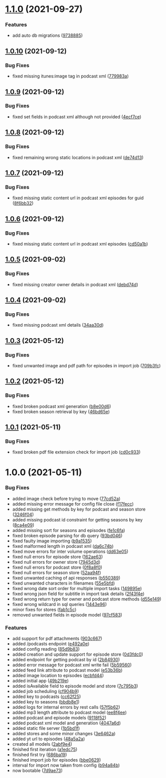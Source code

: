# [1.1.0](https://github.com/life-unlimited/podcastination-server/compare/v1.0.10...v1.1.0) (2021-09-27)


### Features

* add auto db migrations ([9738885](https://github.com/life-unlimited/podcastination-server/commit/973888589119e9d10bc4ca7174c90fae8134dd61))

## [1.0.10](https://github.com/life-unlimited/podcastination-server/compare/v1.0.9...v1.0.10) (2021-09-12)


### Bug Fixes

* fixed missing itunes:image tag in podcast xml ([779983a](https://github.com/life-unlimited/podcastination-server/commit/779983ab20160fc03fadb3d39b3c19b60ea68cd7))

## [1.0.9](https://github.com/life-unlimited/podcastination-server/compare/v1.0.8...v1.0.9) (2021-09-12)


### Bug Fixes

* fixed set fields in podcast xml although not provided ([4ecf7ce](https://github.com/life-unlimited/podcastination-server/commit/4ecf7ce72765f761886d7719f0adc65e2aabdaa6))

## [1.0.8](https://github.com/life-unlimited/podcastination-server/compare/v1.0.7...v1.0.8) (2021-09-12)


### Bug Fixes

* fixed remaining wrong static locations in podcast xml ([de74d13](https://github.com/life-unlimited/podcastination-server/commit/de74d130d3e4f5c22747d119efa8e38aa704c46a))

## [1.0.7](https://github.com/life-unlimited/podcastination-server/compare/v1.0.6...v1.0.7) (2021-09-12)


### Bug Fixes

* fixed missing static content url in podcast xml episodes for guid ([8f6bb32](https://github.com/life-unlimited/podcastination-server/commit/8f6bb3266a000611172a4dab1870633f59e7777d))

## [1.0.6](https://github.com/life-unlimited/podcastination-server/compare/v1.0.5...v1.0.6) (2021-09-12)


### Bug Fixes

* fixed missing static content url in podcast xml episodes ([cd50a1b](https://github.com/life-unlimited/podcastination-server/commit/cd50a1b093c9d07129fe47a16297555b157d62f9))

## [1.0.5](https://github.com/life-unlimited/podcastination-server/compare/v1.0.4...v1.0.5) (2021-09-02)


### Bug Fixes

* fixed missing creator owner details in podcast xml ([debd74d](https://github.com/life-unlimited/podcastination-server/commit/debd74dbc405cbd7eae5df0d24b442f6359a865e))

## [1.0.4](https://github.com/life-unlimited/podcastination-server/compare/v1.0.3...v1.0.4) (2021-09-02)


### Bug Fixes

* fixed missing podcast xml details ([34aa30d](https://github.com/life-unlimited/podcastination-server/commit/34aa30dbc54d30155f1f7c583e215747b497a2b6))

## [1.0.3](https://gitlab.com/life-unlimited/podcastination-server/compare/v1.0.2...v1.0.3) (2021-05-12)


### Bug Fixes

* fixed unwanted image and pdf path for episodes in import job ([709b3fc](https://gitlab.com/life-unlimited/podcastination-server/commit/709b3fc297e868d8535340f97680124fd6552b02))

## [1.0.2](https://gitlab.com/life-unlimited/podcastination-server/compare/v1.0.1...v1.0.2) (2021-05-12)


### Bug Fixes

* fixed broken podcast xml generation ([b8e00d6](https://gitlab.com/life-unlimited/podcastination-server/commit/b8e00d61d8ea405ef6cf4df3e20c63a30851d605))
* fixed broken season retrieval by key ([46bd65e](https://gitlab.com/life-unlimited/podcastination-server/commit/46bd65ee8f2273169c9a50d991486963a1ccf140))

## [1.0.1](https://gitlab.com/life-unlimited/podcastination-server/compare/v1.0.0...v1.0.1) (2021-05-11)


### Bug Fixes

* fixed broken pdf file extension check for import job ([cd0c933](https://gitlab.com/life-unlimited/podcastination-server/commit/cd0c933cd3b341478ade3704441abf4871f91a47))

# 1.0.0 (2021-05-11)


### Bug Fixes

* added image check before trying to move ([77cd52a](https://gitlab.com/life-unlimited/podcastination-server/commit/77cd52a88745a20c307a9b648197a9b87ad25091))
* added missing error message for config file close ([f17fecc](https://gitlab.com/life-unlimited/podcastination-server/commit/f17fecca597944384abebea770ed1bb73ff9d3f5))
* added missing get methods by key for podcast and season store ([3246f04](https://gitlab.com/life-unlimited/podcastination-server/commit/3246f04022bbad3569b1e10b593b3321bdde0d73))
* added missing podcast id constraint for getting seasons by key ([8ca4e09](https://gitlab.com/life-unlimited/podcastination-server/commit/8ca4e090853d45407b37f9c44f7a48ac82a36e7d))
* added missing sort for seasons and episodes ([fe1c6fa](https://gitlab.com/life-unlimited/podcastination-server/commit/fe1c6fa8d0f373cd286c878f2af44b61d3754098))
* fixed broken episode parsing for db query ([93bd046](https://gitlab.com/life-unlimited/podcastination-server/commit/93bd046cf92c666b77c5a2581781d654caaac546))
* fixed faulty image importing ([b9a1535](https://gitlab.com/life-unlimited/podcastination-server/commit/b9a15353ff11bd70fcdedc1454270395f1feb8e1))
* fixed malformed length in podcast xml ([da6c74b](https://gitlab.com/life-unlimited/podcastination-server/commit/da6c74b3df3ae6e440a082bc03c7ed4a724172d0))
* fixed move errors for inter volume operations ([dd63e05](https://gitlab.com/life-unlimited/podcastination-server/commit/dd63e05d702de7d33d266b73fa6097298d8fa616))
* fixed null errors for episode store ([162ae63](https://gitlab.com/life-unlimited/podcastination-server/commit/162ae63704fff5f3045fdaac50ddabb9a4efb5b7))
* fixed null errors for owner store ([7945d3d](https://gitlab.com/life-unlimited/podcastination-server/commit/7945d3de03783075f5846d32011fac4ce9a9282f))
* fixed null errors for podcast store ([0f8a8f0](https://gitlab.com/life-unlimited/podcastination-server/commit/0f8a8f0f310818ea59441615008680b22e925fdc))
* fixed null errors for season store ([52aa94f](https://gitlab.com/life-unlimited/podcastination-server/commit/52aa94f14349f10955fdce384f6d967620d2a35b))
* fixed unwanted caching of api responses ([b550389](https://gitlab.com/life-unlimited/podcastination-server/commit/b550389bf4ea4a0f80f9a6609f1cb1bd4f20c4d3))
* fixed unwanted characters in filenames ([55e5bfd](https://gitlab.com/life-unlimited/podcastination-server/commit/55e5bfde602d7776128e3ba81e1722f65e9fac03))
* fixed wrong date sort order for multiple import tasks ([149895e](https://gitlab.com/life-unlimited/podcastination-server/commit/149895e99d254106136d20131c9828ae5714400f))
* fixed wrong json field for subtitle in import task details ([2f43f4e](https://gitlab.com/life-unlimited/podcastination-server/commit/2f43f4ea8c165a386cbe1aa0ae347ae8d90593ec))
* fixed wrong return type for owner and podcast store methods ([d55e149](https://gitlab.com/life-unlimited/podcastination-server/commit/d55e14907146ec192d55855d0d90917555b444fd))
* fixed wrong wildcard in sql queries ([1443e96](https://gitlab.com/life-unlimited/podcastination-server/commit/1443e961743f775230f59af57836ed1ad52438d9))
* minor fixes for stores ([fab1c5c](https://gitlab.com/life-unlimited/podcastination-server/commit/fab1c5cb9f06e7dd30721e10b87a1684571c4d0b))
* removed unwanted fields in episode model ([97cf583](https://gitlab.com/life-unlimited/podcastination-server/commit/97cf58340ffa3c79ddad3e17f4e182941956c018))


### Features

* add support for pdf attachments ([903c667](https://gitlab.com/life-unlimited/podcastination-server/commit/903c6679eb248f5c7df70ac75965efe30b0d1a98))
* added /podcasts endpoint ([e492a0e](https://gitlab.com/life-unlimited/podcastination-server/commit/e492a0e28f7c1845e7b0864952d8b278ea6d0c8b))
* added config reading ([85d9b83](https://gitlab.com/life-unlimited/podcastination-server/commit/85d9b838e1b06c8fb75383b575f42585b6aa00ed))
* added creation and update support for episode store ([0d3fdc0](https://gitlab.com/life-unlimited/podcastination-server/commit/0d3fdc019dd51468a969628f29c40230c1c0a89a))
* added endpoint for getting podcast by id ([2b84930](https://gitlab.com/life-unlimited/podcastination-server/commit/2b849305dbfb07c66fa68f347fccd349033fd591))
* added error message for podcast xml write fail ([5b59560](https://gitlab.com/life-unlimited/podcastination-server/commit/5b59560ab38c06728337f35689b401d94dd934b7))
* added feed link attribute to podcast model ([e53b36b](https://gitlab.com/life-unlimited/podcastination-server/commit/e53b36b4fae5f210267b2afb943fe676aa529491))
* added image location to episodes ([ecbfd44](https://gitlab.com/life-unlimited/podcastination-server/commit/ecbfd44da544ba40b1e853ab35a844b0695ba1ed))
* added initial app ([49b219e](https://gitlab.com/life-unlimited/podcastination-server/commit/49b219eb61c2a5e6091f48deda386cf0c93afb1c))
* added isAvailable field to episode model and store ([7c795b3](https://gitlab.com/life-unlimited/podcastination-server/commit/7c795b33f0f97deb917d58a99d41bb47fb5957dc))
* added job scheduling ([cf904b9](https://gitlab.com/life-unlimited/podcastination-server/commit/cf904b92790319b51d9031a5132bd2c0dc4f48c5))
* added key to podcasts ([cc62f25](https://gitlab.com/life-unlimited/podcastination-server/commit/cc62f25c2bcf003c9351cd89f52a86d0e53d6115))
* added key to seasons ([bbdb8e1](https://gitlab.com/life-unlimited/podcastination-server/commit/bbdb8e10040c9f658196860c4a8307fc71567bc4))
* added logs for internal errors by rest calls ([57f5b62](https://gitlab.com/life-unlimited/podcastination-server/commit/57f5b621dfb013fa89a490b14cd7c589f2494e37))
* added mp3 length attribute to podcast model ([ee8f4ee](https://gitlab.com/life-unlimited/podcastination-server/commit/ee8f4ee8a22a6d9edcccf5cdc7ef3827a2c4295f))
* added podcast and episode models ([9118f52](https://gitlab.com/life-unlimited/podcastination-server/commit/9118f528d16ed13f43f3347c11c96ea02eb2ec73))
* added podcast xml model and generation ([4047a6d](https://gitlab.com/life-unlimited/podcastination-server/commit/4047a6de71e87e048a964e6f3a1c3beb341ef50b))
* added static file server ([1b5bd1f](https://gitlab.com/life-unlimited/podcastination-server/commit/1b5bd1f9018cc2ded78f6609b28e92fd833399ab))
* added stores and some minor changes ([3e6462a](https://gitlab.com/life-unlimited/podcastination-server/commit/3e6462a8fa311d24843523ca223e6acb2fac0ca6))
* added yt url to episodes ([48a5a2a](https://gitlab.com/life-unlimited/podcastination-server/commit/48a5a2a08d392c3c59e9d3d184c05fb36b693388))
* created all models ([2abf9e4](https://gitlab.com/life-unlimited/podcastination-server/commit/2abf9e42c81a179f76733c9533fcb1d42939b3a7))
* finished first iteration ([a1edc75](https://gitlab.com/life-unlimited/podcastination-server/commit/a1edc75fb735d984a5272b00c199bab2df54ea49))
* finished first try ([686ba19](https://gitlab.com/life-unlimited/podcastination-server/commit/686ba19317b9c29a71e87a6292f4d035908673ae))
* finished import job for episodes ([bbe0629](https://gitlab.com/life-unlimited/podcastination-server/commit/bbe0629e369cf0b9635d17fb41f1e3e0f8183bb3))
* interval for import now taken from config ([b94a84b](https://gitlab.com/life-unlimited/podcastination-server/commit/b94a84be7d11403cd9ca05e5d98e379042512e31))
* now bootable ([7d9ae73](https://gitlab.com/life-unlimited/podcastination-server/commit/7d9ae7346f479eab5eca843a59cf2b44961ce26c))
